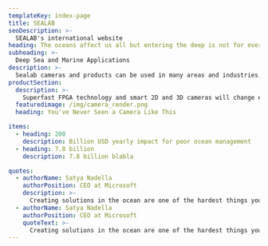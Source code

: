```yaml
---
templateKey: index-page
title: SEALAB
seoDescription: >-
  SEALAB's international website
heading: The oceans affect us all but entering the deep is not for everyone
subheading: >-
  Deep Sea and Marine Applications
description: >-
  Sealab cameras and products can be used in many areas and industries, from Seafood factories to Military, Underwater diving operations.
productSection:
  description: >-
    Superfast FPGA technology and smart 2D and 3D cameras will change everything in the ocean space.
  featuredimage: /img/camera_render.png
  heading: You've Never Seen a Camera Like This

items:
  - heading: 200
    description: Billion USD yearly impact for poor ocean management
  - heading: 7.8 billion
    description: 7.8 billion blabla

quotes:
  - authorName: Satya Nadella
    authorPosition: CEO at Microsoft
    description: >-
      Creating solutions in the ocean are one of the hardest things you can lorem ipsum dolor sit amet, deral ipsum dolor sit lorem.
  - authorName: Satya Nadella
    authorPosition: CEO at Microsoft
    quoteText: >-
      Creating solutions in the ocean are one of the hardest things you can lorem ipsum dolor sit amet, deral ipsum dolor sit lorem.
---
```


